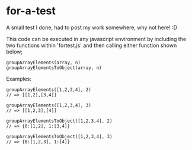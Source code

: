 # for-a-test
A small test I done, had to post my work somewhere, why not here! :D

This code can be executed in any javascript environment by including the two functions within 'fortest.js' and then calling either function shown below;
```
groupArrayElements(array, n)
groupArrayElementsToObject(array, n)
```

Examples:
```
groupArrayElements([1,2,3,4], 2)
// => [[1,2],[3,4]]

groupArrayElements([1,2,3,4], 3)
// => [[1,2,3],[4]]

groupArrayElementsToObject([1,2,3,4], 2)
// => {0:[1,2], 1:[3,4]}

groupArrayElementsToObject([1,2,3,4], 3)
// => {0:[1,2,3], 1:[4]}
```
